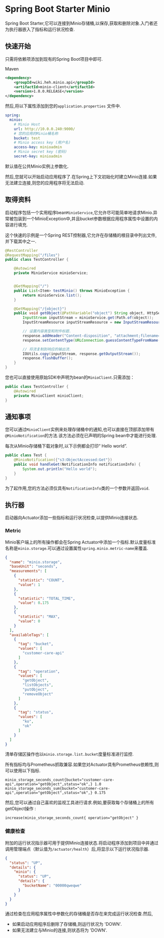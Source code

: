 # Spring Boot Starter Minio

Spring Boot Starter,它可以连接到Minio存储桶,以保存,获取和删除对象.入门者还为执行器嵌入了指标和运行状况检查.

## 快速开始

只需将依赖项添加到现有的Spring Boot项目中即可.

Maven
```xml
<dependency>
    <groupId>wiki.heh.minio.api</groupId>
    <artifactId>minio-client</artifactId>
    <version>1.0.0.RELEASE</version>
</dependency>
```


然后,将以下属性添加到您的`application.properties` 文件中.

```yml
spring:
  minio:
    # Minio Host
    url: http://10.0.0.240:9000/
    # 您的应用的Minio桶名称
    bucket: test
    # Minio access key (用户名)
    access-key: minioadmin
    # Minio secret key (密码)
    secret-key: minioadmin
```

默认值在公共Minio实例上参数化.

然后,您就可以开始启动应用程序了.在Spring上下文初始化时建立Minio连接.如果无法建立连接,则您的应用程序将无法启动.

## 取得资料

启动程序包括一个实用程序bean`MinioService`,它允许尽可能简单地请求Minio.异常被包装到一个MinioException中,并且bucket参数根据应用程序属性中设置的内容进行填充.

这个快速的示例是一个Spring REST控制器,它允许在存储桶的根目录中列出文件,并下载其中之一.

```java
@RestController
@RequestMapping("/files")
public class TestController {

    @Autowired
    private MinioService minioService;


    @GetMapping("/")
    public List<Item> testMinio() throws MinioException {
        return minioService.list();
    }

    @GetMapping("/{object}")
    public void getObject(@PathVariable("object") String object, HttpServletResponse response) throws MinioException, IOException {
        InputStream inputStream = minioService.get(Path.of(object));
        InputStreamResource inputStreamResource = new InputStreamResource(inputStream);

        // 设置内容类型和附件标题.
        response.addHeader("Content-disposition", "attachment;filename=" + object);
        response.setContentType(URLConnection.guessContentTypeFromName(object));

        // 将流复制到响应的输出流.
        IOUtils.copy(inputStream, response.getOutputStream());
        response.flushBuffer();
    }
}
```

您也可以直接使用原始SDK中声明为bean的`MinioClient`.只需添加：

```java
public class TestController {
    @Autowired
    private MinioClient minioClient;
}
```

## 通知事项

您可以通过`MinioClient`实例来处理存储桶中的通知,也可以直接在顶部添加带有`@MinioNotification`的方法.该方法必须在已声明的Spring bean中才能进行处理.

每次从Minio存储桶下载对象时,以下示例都会打印“ Hello world”.

```java
public class Test {
    @MinioNotification({"s3:ObjectAccessed:Get"})
    public void handleGet(NotificationInfo notificationInfo) {
        System.out.println("Hello world");
    }
}
```

为了起作用,您的方法必须仅具有`NotificationInfo`类的一个参数并返回`void`.

## 执行器

启动器向Actuator添加一些指标和运行状况检查,以提供Minio连接状态.

### Metric

Minio客户端上的所有操作都会在Spring Actuator中添加一个指标.默认度量标准名称是`minio.storage`.可以通过设置属性`spring.minio.metric-name`来覆盖.

```json
{
  "name": "minio.storage",
  "baseUnit": "seconds",
  "measurements": [
    {
      "statistic": "COUNT",
      "value": 1
    },
    {
      "statistic": "TOTAL_TIME",
      "value": 0.175
    },
    {
      "statistic": "MAX",
      "value": 0
    }
  ],
  "availableTags": [
    {
      "tag": "bucket",
      "values": [
        "customer-care-api"
      ]
    },
    {
      "tag": "operation",
      "values": [
        "getObject",
        "listObjects",
        "putObject",
        "removeObject"
      ]
    },
    {
      "tag": "status",
      "values": [
        "ko",
        "ok"
      ]
    }
  ]
}
```

清单存储区操作也以`minio.storage.list.bucket`度量标准进行监控.

所有指标均与Prometheus抓取兼容.如果您对Actuator具有Prometheus依赖性,则可以使用以下指标.

```
minio_storage_seconds_count{bucket="customer-care-api",operation="getObject",status="ok",} 1.0
minio_storage_seconds_sum{bucket="customer-care-api",operation="getObject",status="ok",} 0.175
```

然后,您可以通过自己喜欢的监视工具进行请求.例如,要获取每个存储桶上的所有getObject操作 :

```
increase(minio_storage_seconds_count{ operation="getObject" }
```

### 健康检查

附加的运行状况指示器可用于提供Minio连接状态.将启动程序添加到项目中并通过调用管理端点（默认值为`/actuator/health`）后,将显示以下运行状况指示器.

```json
{
  "status": "UP",
  "details": {
    "minio": {
      "status": "UP",
      "details": {
        "bucketName": "00000qweqwe"
      }
    }
  }
}
``` 

通过检查在应用程序属性中参数化的存储桶是否存在来完成运行状况检查.然后,

 * 如果启动应用程序后删除了存储桶,则运行状况为 'DOWN'.
 * 如果无法建立与Minio的连接,则状态将为 'DOWN'.